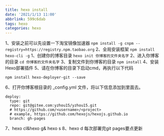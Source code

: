 ```yaml
---
title: hexo install
date: '2021/1/13 11:00'
abbrlink: 599c6dab
tags: hexo
categories: hexo
---
```


1、安装之前可以先设置一下淘宝镜像加速器
	`npm install -g cnpm --registry=https://registry.npm.taobao.org`
2、全局安装框架
	`npm install hexo-cli -g`
1、创建你的博客目录
 	`hexo init 你博客的文件夹名字`
2、进入你博客的目录
	`cd 你博客的文件夹名字`
3、复制文件到你博客的目录
	`npm install`
4、安装Hexo部署插件
5、请在你博客的目录下启动cmd，再执行以下代码

```
npm install hexo-deployer-git --save
```

6、打开你博客根目录的 _config.yml 文件，将以下信息添加到里面去。

```
deploy:
  type: git
  repo: git@gitee.com:yzhou15/yzhou15.git
  # https://github.com/<username>/<project>
  # example, https://github.com/hexojs/hexojs.github.io
  branch: gh-pages
```

7、hexo cl&hexo g& hexo s
8、hexo d
每次部署完git pages要点更新

